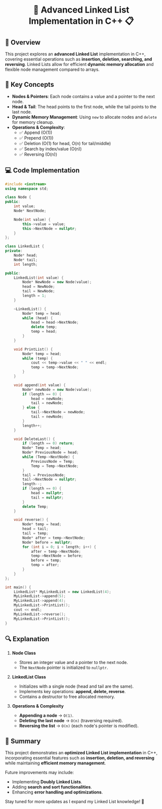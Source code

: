 <div align="center">

# 🔗 Advanced Linked List Implementation in C++ 📋

</div>

## 📖 Overview
This project explores an **advanced Linked List** implementation in C++, covering essential operations such as **insertion, deletion, searching, and reversing**. Linked Lists allow for efficient **dynamic memory allocation** and flexible node management compared to arrays.

## 🔑 Key Concepts
- **Nodes & Pointers**: Each node contains a value and a pointer to the next node.
- **Head & Tail**: The head points to the first node, while the tail points to the last node.
- **Dynamic Memory Management**: Using `new` to allocate nodes and `delete` for memory cleanup.
- **Operations & Complexity**:
  - ✅ Append (O(1))
  - ✅ Prepend (O(1))
  - ✅ Deletion (O(1) for head, O(n) for tail/middle)
  - ✅ Search by index/value (O(n))
  - ✅ Reversing (O(n))

## 💻 Code Implementation
```cpp
#include <iostream>
using namespace std;

class Node {
public:
    int value;
    Node* NextNode;

    Node(int value) {
        this->value = value;
        this->NextNode = nullptr;
    }
};

class LinkedList {
private:
    Node* head;
    Node* tail;
    int length;

public:
    LinkedList(int value) {
        Node* NewNode = new Node(value);
        head = NewNode;
        tail = NewNode;
        length = 1;
    }

    ~LinkedList() {
        Node* temp = head;
        while (head) {
            head = head->NextNode;
            delete temp;
            temp = head;
        }
    }

    void PrintList() {
        Node* temp = head;
        while (temp) {
            cout << temp->value << " " << endl;
            temp = temp->NextNode;
        }
    }

    void append(int value) {
        Node* newNode = new Node(value);
        if (length == 0) {
            head = newNode;
            tail = newNode;
        } else {
            tail->NextNode = newNode;
            tail = newNode;
        }
        length++;
    }

    void DeleteLast() {
        if (length == 0) return;
        Node* Temp = head;
        Node* PreviousNode = head;
        while (Temp->NextNode) {
            PreviousNode = Temp;
            Temp = Temp->NextNode;
        }
        tail = PreviousNode;
        tail->NextNode = nullptr;
        length--;
        if (length == 0) {
            head = nullptr;
            tail = nullptr;
        }
        delete Temp;
    }

    void reverse() {
        Node* temp = head;
        head = tail;
        tail = temp;
        Node* after = temp->NextNode;
        Node* before = nullptr;
        for (int i = 0; i < length; i++) {
            after = temp->NextNode;
            temp->NextNode = before;
            before = temp;
            temp = after;
        }
    }
};

int main() {
    LinkedList* MyLinkedList = new LinkedList(4);
    MyLinkedList->append(5);
    MyLinkedList->append(4);
    MyLinkedList->PrintList();
    cout << endl;
    MyLinkedList->reverse();
    MyLinkedList->PrintList();
}
```

## 🔍 Explanation
1. **Node Class**
   - Stores an integer value and a pointer to the next node.
   - The `NextNode` pointer is initialized to `nullptr`.

2. **LinkedList Class**
   - Initializes with a single node (head and tail are the same).
   - Implements key operations: **append, delete, reverse**.
   - Contains a destructor to free allocated memory.

3. **Operations & Complexity**
   - **Appending a node** → `O(1)`.
   - **Deleting the last node** → `O(n)` (traversing required).
   - **Reversing the list** → `O(n)` (each node's pointer is modified).

## 🎯 Summary
This project demonstrates an **optimized Linked List implementation** in C++, incorporating essential features such as **insertion, deletion, and reversing** while maintaining **efficient memory management**.

Future improvements may include:
- Implementing **Doubly Linked Lists**.
- Adding **search and sort functionalities**.
- Enhancing **error handling and optimizations**.

Stay tuned for more updates as I expand my Linked List knowledge! 🚀

